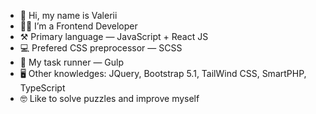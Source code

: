 - 👋 Hi, my name is Valerii
- 👨‍💻 I’m a Frontend Developer
- ⚒ Primary language — JavaScript + React JS
- 💻 Prefered CSS preprocessor  — SCSS
- 🧾 My task runner — Gulp
- 🖥 Other knowledges: JQuery, Bootstrap 5.1, TailWind CSS, SmartPHP, TypeScript
- 🤓 Like to solve puzzles and improve myself

